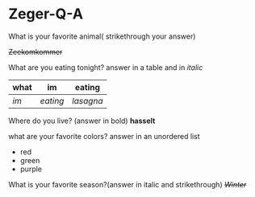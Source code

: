 # Zeger-Q-A
What is your favorite animal( strikethrough your answer)

~~Zeekomkommer~~

What are you eating tonight?
 answer in a table and in _italic_

|what|im|eating|
|---|---|---|
|_im_|_eating_|_lasagna_|

Where do you live? (answer in bold)
__hasselt__

what are your favorite colors? 
answer in an unordered list

+ red
+ green
+ purple

What is your favorite season?(answer in italic and strikethrough)
~~_Winter_~~



